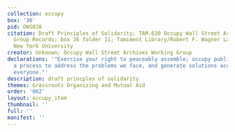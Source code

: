 ```yaml
---
collection: occupy
box: '36'
pid: OWS038
citation: Draft Principles of Solidarity; TAM.630 Occupy Wall Street Archives Working
  Group Records; box 36 folder 11; Tamiment Library/Robert F. Wagner Labor Archives,
  New York University
creator: Unknown; Occupy Wall Street Archives Working Group
declarations: '"Exercise your right to peaceably assemble; occupy public space;  create
  a process to address the problems we face, and generate solutions accessible to
  everyone."'
description: draft princples of solidarity
themes: Grassroots Organizing and Mutual Aid
order: '062'
layout: occupy_item
thumbnail: ''
full: ''
manifest: ''
---
```

